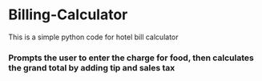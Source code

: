 # Billing-Calculator
This is a simple python code for hotel bill calculator
### Prompts the user to enter the charge for food, then calculates the grand total by adding tip and sales tax
